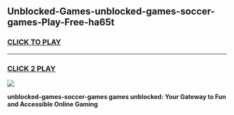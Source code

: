 
## Unblocked-Games-unblocked-games-soccer-games-Play-Free-ha65t
<h3>
<a href="https://premium76.site?title=unblocked-games-soccer-games&ref=23A">CLICK TO PLAY</a></h3>
<hr>

<h3>
<a href="https://premium76.site?title=unblocked-games-soccer-games&ref=23A">CLICK 2 PLAY</a>
  
</h3>

<a href="https://premium76.site?title=unblocked-games-soccer-games&ref=23A"><img src="https://clearcache.store/games.png"></a>


**unblocked-games-soccer-games games unblocked: Your Gateway to Fun and Accessible Online Gaming**
